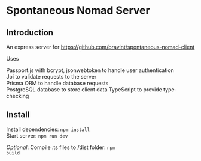# Spontaneous Nomad Server

## Introduction

An express server for https://github.com/bravint/spontaneous-nomad-client

Uses 

Passport.js with bcrypt, jsonwebtoken to handle user authentication\
Joi to validate requests to the server\
Prisma ORM to handle database requests\
PostgreSQL database to store client data
TypeScript to provide type-checking

## Install

Install dependencies: <code>npm install</code>\
Start server: <code>npm run dev</code>

*Optional*: Compile .ts files to /dist folder: <code>npm build</code>
